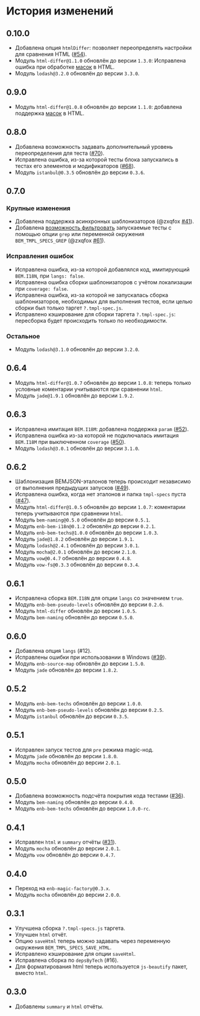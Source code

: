 История изменений
=================

0.10.0
------

* Добавлена опция `htmlDiffer`: позволяет переопределять настройки для сравнения HTML ([#54]).
* Модуль `html-differ@1.1.0` обновлён до версии `1.3.0`: Исправлена ошибка при обработке [масок](https://github.com/bem/html-differ/blob/master/README.ru.md#Маски) в HTML.
* Модуль `lodash@3.2.0` обновлён до версии `3.3.0`.

0.9.0
-----

* Модуль `html-differ@1.0.8` обновлён до версии `1.1.0`: добавлена поддержка [масок](https://github.com/bem/html-differ/blob/master/README.ru.md#Маски) в HTML.

0.8.0
-----

* Добавлена возможность задавать дополнительный уровень переопределения для теста ([#70]).
* Исправлена ошибка, из-за которой тесты блока запускались в тестах его элементов и модификаторов ([#68]).
* Модуль `istanbul@0.3.5` обновлён до версии `0.3.6`.

0.7.0
-----

### Крупные изменения

* Добавлена поддержка асинхронных шаблонизаторов (@zxqfox [#41]).
* Добавлена [возможность фильтровать](https://github.com/enb-bem/enb-bem-tmpl-specs#Фильтрация-тестов) запускаемые тесты с помощью опции `grep` или переменной окружения `BEM_TMPL_SPECS_GREP` (@zxqfox [#61]).

### Исправления ошибок

* Исправлена ошибка, из-за которой добавлялся код, имитирующий `BEM.I18N`, при `langs: false`.
* Исправлена ошибка сборки шаблонизаторов с учётом локализации при `coverage: false`.
* Исправлена ошибка, из-за которой не запускалась сборка шаблонизаторов, необходимых для выполнения тестов, если целью сборки был только таргет `?.tmpl-spec.js`.
* Исправлено кэширование для сборки таргета `?.tmpl-spec.js`: пересборка будет происходить только по необходимости.

### Остальное

* Модуль `lodash@3.1.0` обновлён до версии `3.2.0`.

0.6.4
-----

* Модуль `html-differ@1.0.7` обновлён до версии `1.0.8`: теперь только условные коментарии учитываются при сравнении `html`.
* Модуль `jade@1.9.1` обновлён до версии `1.9.2`.

0.6.3
-----

* Исправлена имитация `BEM.I18M`: добавлена поддержка `param` ([#52]).
* Исправлена ошибка из-за которой не подключалась имитация `BEM.I18M` при выключенном `coverage` ([#50]).
* Модуль `lodash@3.0.1` обновлён до версии `3.1.0`.

0.6.2
-----

* Шаблонизация BEMJSON-эталонов теперь происходит независимо от выполнения предыдущих запусков ([#49]).
* Исправлена ошибка, когда нет эталонов и папка `tmpl-specs` пуста ([#47]).
* Модуль `html-differ@1.0.5` обновлён до версии `1.0.7`: коментарии теперь учитываются при сравнении `html`.
* Модуль `bem-naming@0.5.0` обновлён до версии `0.5.1`.
* Модуль `enb-bem-i18n@0.1.2` обновлён до версии `0.2.1`.
* Модуль `enb-bem-techs@1.0.0` обновлён до версии `1.0.3`.
* Модуль `jade@1.8.2` обновлён до версии `1.9.1`.
* Модуль `lodash@2.4.1` обновлён до версии `3.0.1`.
* Модуль `mocha@2.0.1` обновлён до версии `2.1.0`.
* Модуль `vow@0.4.7` обновлён до версии `0.4.8`.
* Модуль `vow-fs@0.3.3` обновлён до версии `0.3.4`.

0.6.1
-----

* Исправлена сборка `BEM.I18N` для опции `langs` со значением `true`.
* Модуль `enb-bem-pseudo-levels` обновлён до версии `0.2.6`.
* Модуль `html-differ` обновлён до версии `1.0.5`.
* Модуль `bem-naming` обновлён до версии `0.5.0`.

0.6.0
-----

* Добавлена опция `langs` (#12).
* Исправлены ошибки при использовании в Windows ([#39]).
* Модуль `enb-source-map` обновлён до версии `1.5.0`.
* Модуль `jade` обновлён до версии `1.8.2`.

0.5.2
-----

* Модуль `enb-bem-techs` обновлён до версии `1.0.0`.
* Модуль `enb-bem-pseudo-levels` обновлён до версии `0.2.5`.
* Модуль `istanbul` обновлён до версии `0.3.5`.

0.5.1
-----

* Исправлен запуск тестов для `pre` режима magic-нод.
* Модуль `jade` обновлён до версии `1.8.0`.
* Модуль `mocha` обновлён до версии `2.0.1`.

0.5.0
-----

* Добавлена возможность подсчёта покрытия кода тестами ([#36]).
* Модуль `bem-naming` обновлён до версии `0.4.0`.
* Модуль `enb-bem-techs` обновлён до версии `1.0.0-rc`.

0.4.1
-----

* Исправлен `html` и `summary` отчёты ([#31]).
* Модуль `mocha` обновлён до версии `2.0.1`.
* Модуль `vow` обновлён до версии `0.4.7`.

0.4.0
-----

* Переход на `enb-magic-factory@0.3.x`.
* Модуль `mocha` обновлён до версии `2.0.0`.

0.3.1
-----

* Улучшена сборка `?.tmpl-specs.js` таргета.
* Улучшен `html` отчёт.
* Опцию `saveHtml` теперь можно задавать через переменную окружения `BEM_TMPL_SPECS_SAVE_HTML`.
* Исправлено кэширование для опции `saveHtml`.
* Исправлена сборка по `depsByTech` (#16).
* Для форматирования html теперь используется `js-beautify` пакет, вместо `html`.

0.3.0
-----

* Добавлены `summary` и `html` отчёты.

[#70]: https://github.com/enb-bem/enb-bem-tmpl-specs/issues/70
[#68]: https://github.com/enb-bem/enb-bem-tmpl-specs/issues/68
[#61]: https://github.com/enb-bem/enb-bem-tmpl-specs/issues/61
[#54]: https://github.com/enb-bem/enb-bem-tmpl-specs/issues/54
[#52]: https://github.com/enb-bem/enb-bem-tmpl-specs/issues/52
[#50]: https://github.com/enb-bem/enb-bem-tmpl-specs/issues/50
[#49]: https://github.com/enb-bem/enb-bem-tmpl-specs/issues/49
[#47]: https://github.com/enb-bem/enb-bem-tmpl-specs/issues/47
[#41]: https://github.com/enb-bem/enb-bem-tmpl-specs/issues/41
[#39]: https://github.com/enb-bem/enb-bem-tmpl-specs/issues/39
[#36]: https://github.com/enb-bem/enb-bem-tmpl-specs/issues/36
[#31]: https://github.com/enb-bem/enb-bem-tmpl-specs/issues/31
